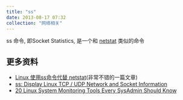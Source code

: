 ```yaml
---
title: "ss"
date: 2013-08-17 07:32
collection: "网络相关"
---
```



ss 命令, 即Socket Statistics, 是一个和 [netstat](netstat.html) 类似的命令

## 更多资料 ##

* [Linux 使用ss命令代替 netstat](http://my.oschina.net/lionel45/blog/109779)(非常不错的一篇文章)
* [ss: Display Linux TCP / UDP Network and Socket Information](http://www.cyberciti.biz/tips/linux-investigate-sockets-network-connections.html)
* [20 Linux System Monitoring Tools Every SysAdmin Should Know](http://www.cyberciti.biz/tips/top-linux-monitoring-tools.html)
